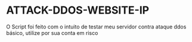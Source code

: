 # ATTACK-DDOS-WEBSITE-IP
O Script foi feito com o intuito de testar meu servidor contra ataque ddos básico, utilize por sua conta em risco
